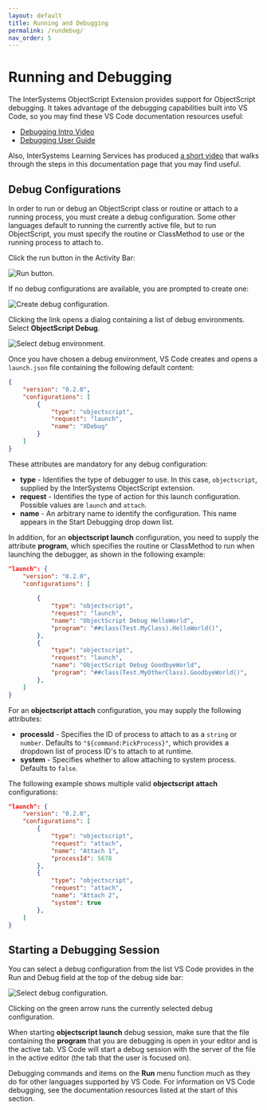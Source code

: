 ```yaml
---
layout: default
title: Running and Debugging
permalink: /rundebug/
nav_order: 5
---
```

# Running and Debugging

The InterSystems ObjectScript Extension provides support for ObjectScript debugging. It takes advantage of the debugging capabilities built into VS Code, so you may find these VS Code documentation resources useful:

- [Debugging Intro Video](https://code.visualstudio.com/docs/introvideos/debugging)
- [Debugging User Guide](https://code.visualstudio.com/docs/editor/debugging)

Also, InterSystems Learning Services has produced [a short video](https://learning.intersystems.com/course/view.php?id=1795&ssoPass=1) that walks through the steps in this documentation page that you may find useful.

## Debug Configurations

In order to run or debug an ObjectScript class or routine or attach to a running process, you must create a debug configuration. Some other languages default to running the currently active file, but to run ObjectScript, you must specify the routine or ClassMethod to use or the running process to attach to.

Click the run button in the Activity Bar:

![Run button.](../assets/images/run.png "run button")

If no debug configurations are available, you are prompted to create one:

![Create debug configuration.](../assets/images/CreateLaunchConfig.png "create debug configuration")

Clicking the link opens a dialog containing a list of debug environments. Select **ObjectScript Debug**. 

![Select debug environment.](../assets/images/debug-environment.png "select debug environment")

Once you have chosen a debug environment, VS Code creates and opens a `launch.json` file containing the following default content:

```json
{
    "version": "0.2.0",
    "configurations": [
        {
            "type": "objectscript",
            "request": "launch",
            "name": "XDebug"
        }
    ]
}
```

These attributes are mandatory for any debug configuration:

- **type** - Identifies the type of debugger to use. In this case, `objectscript`, supplied by the InterSystems ObjectScript extension.
- **request** - Identifies the type of action for this launch configuration. Possible values are `launch` and `attach`.
- **name** - An arbitrary name to identify the configuration. This name appears in the Start Debugging drop down list.

In addition, for an **objectscript launch** configuration, you need to supply the attribute **program**, which specifies the routine or ClassMethod to run when launching the debugger, as shown in the following example:

```json
"launch": {
	"version": "0.2.0",
	"configurations": [
      
		{
			"type": "objectscript",
			"request": "launch",
			"name": "ObjectScript Debug HelloWorld",
			"program": "##class(Test.MyClass).HelloWorld()",
		},
		{
			"type": "objectscript",
			"request": "launch",
			"name": "ObjectScript Debug GoodbyeWorld",
			"program": "##class(Test.MyOtherClass).GoodbyeWorld()",
		},
	]
}
```

For an **objectscript attach** configuration, you may supply the following attributes:

- **processId** - Specifies the ID of process to attach to as a `string` or `number`. Defaults to `"${command:PickProcess}"`, which provides a dropdown list of process ID's to attach to at runtime.
- **system** - Specifies whether to allow attaching to system process. Defaults to `false`.

The following example shows multiple valid **objectscript attach** configurations:

```json
"launch": {
	"version": "0.2.0",
	"configurations": [
		{
			"type": "objectscript",
			"request": "attach",
			"name": "Attach 1",
			"processId": 5678
		},
		{
			"type": "objectscript",
			"request": "attach",
			"name": "Attach 2",
			"system": true
		},
	]
}
```

## Starting a Debugging Session

You can select a debug configuration from the list VS Code provides in the Run and Debug field at the top of the debug side bar:

![Select debug configuration.](../assets/images/select-config.png "select debug configuration")

Clicking on the green arrow runs the currently selected debug configuration.

When starting **objectscript launch** debug session, make sure that the file containing the **program** that you are debugging is open in your editor and is the active tab. VS Code will start a debug session with the server of the file in the active editor (the tab that the user is focused on).

Debugging commands and items on the **Run** menu function much as they do for other languages supported by VS Code. For information on VS Code debugging, see the documentation resources listed at the start of this section. 